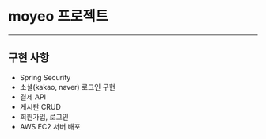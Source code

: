 # moyeo 프로젝트

***

## 구현 사항
* Spring Security
* 소셜(kakao, naver) 로그인 구현
* 결제 API
* 게시판 CRUD
* 회원가입, 로그인
* AWS EC2 서버 배포








